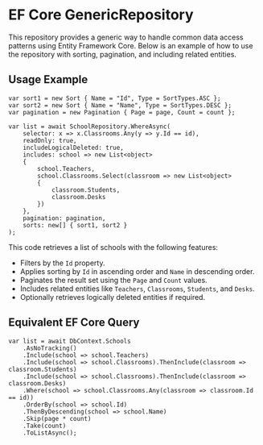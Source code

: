 <h1>EF Core GenericRepository</h1>

<p>This repository provides a generic way to handle common data access patterns using Entity Framework Core. Below is an example of how to use the repository with sorting, pagination, and including related entities.</p>

<h2>Usage Example</h2>

<pre><code>var sort1 = new Sort { Name = "Id", Type = SortTypes.ASC };
var sort2 = new Sort { Name = "Name", Type = SortTypes.DESC };
var pagination = new Pagination { Page = page, Count = count };

var list = await SchoolRepository.WhereAsync(
    selector: x => x.Classrooms.Any(y => y.Id == id),
    readOnly: true,
    includeLogicalDeleted: true,
    includes: school => new List&lt;object&gt; 
    { 
        school.Teachers, 
        school.Classrooms.Select(classroom => new List&lt;object&gt; 
        { 
            classroom.Students, 
            classroom.Desks 
        }) 
    },
    pagination: pagination,
    sorts: new[] { sort1, sort2 }
);
</code></pre>

<p>This code retrieves a list of schools with the following features:</p>
<ul>
  <li>Filters by the <code>Id</code> property.</li>
  <li>Applies sorting by <code>Id</code> in ascending order and <code>Name</code> in descending order.</li>
  <li>Paginates the result set using the <code>Page</code> and <code>Count</code> values.</li>
  <li>Includes related entities like <code>Teachers</code>, <code>Classrooms</code>, <code>Students</code>, and <code>Desks</code>.</li>
  <li>Optionally retrieves logically deleted entities if required.</li>
</ul>

<h2>Equivalent EF Core Query</h2>

<pre><code>var list = await DbContext.Schools
    .AsNoTracking()
    .Include(school => school.Teachers)
    .Include(school => school.Classrooms).ThenInclude(classroom => classroom.Students)
    .Include(school => school.Classrooms).ThenInclude(classroom => classroom.Desks)
    .Where(school => school.Classrooms.Any(classroom => classroom.Id == id))
    .OrderBy(school => school.Id)
    .ThenByDescending(school => school.Name)
    .Skip(page * count)
    .Take(count)
    .ToListAsync();
</code></pre>
